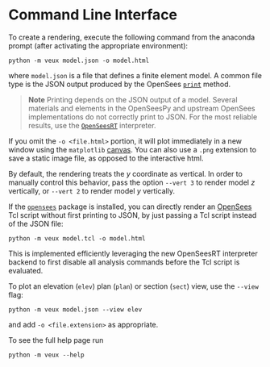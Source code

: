 # Command Line Interface

To create a rendering, execute the following command from the anaconda prompt (after activating the appropriate environment):

```shell
python -m veux model.json -o model.html
```

where `model.json` is a file that defines a finite element model. A common file type
is the JSON output produced by the OpenSees [`print`](https://opensees.stairlab.io/user/manual/output/print.html) method.

> **Note** Printing depends on the JSON output of a model. Several materials and
> elements in the OpenSeesPy and upstream OpenSees implementations do not
> correctly print to JSON. For the most reliable results, use the
> [`OpenSeesRT`](https://opensees.stairlab.io) interpreter.

If you omit the `-o <file.html>` portion, it will plot immediately in a new
window using the `matplotlib` [canvas](https://veux.io/library/canvas.html). 
You can also use a `.png` extension to save a static image file, as
opposed to the interactive html.

By default, the rendering treats the $y$ coordinate as vertical.
In order to manually control this behavior, pass the option 
`--vert 3` to render model $z$ vertically, or `--vert 2` to render model $y$ vertically.

If the [`opensees`](https://pypi.org/project/opensees) package is installed,
you can directly render an [OpenSees](https://opensees.berkeley.edu) Tcl script without first printing to JSON, 
by just passing a Tcl script instead of the JSON file:

```shell
python -m veux model.tcl -o model.html
```

This is implemented efficiently leveraging the new OpenSeesRT interpreter backend to first disable all analysis commands
before the Tcl script is evaluated.

To plot an elevation (`elev`) plan (`plan`) or section (`sect`) view, use the `--view` flag:

```shell
python -m veux model.json --view elev
```

and add `-o <file.extension>` as appropriate.

To see the full help page run

```shell
python -m veux --help
```
